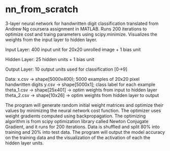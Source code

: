 # nn_from_scratch
3-layer neural network for handwritten digit classification translated from Andrew Ng coursera assignment in MATLAB. Runs 200 iterations to optimize cost and traing parameters using scipy.minimize. Visualizes the weights from the input layer to hidden layer.

Input Layer: 400 input unit for 20x20 unrolled image + 1 bias unit

Hidden Layer: 25 hidden units + 1 bias unit

Output Layer: 10 output units used for classification [0->9]

Data:
    x.csv -> shape[5000x400); 5000 examples of 20x20 pixel handwritten digits
    y.csv -> shape[5000x1]; class label for each example
    theta_1.csv -> shape[25x401] -> optim weights from input to hidden layer
    theta_2.csv -> shape[10x26] -> optim weights from hidden layer to output
    
The program will generate random initial weight matrices and optimize their values by minimizing the neural network cost function. The optimizer uses weight gradients computed using backpropagation. The optimizing algorithm is from scipy optimization library called Newton Conjugate Gradient, and it runs for 200 iterations. Data is shuffled and split 80% into training and 20% into test data. The program will output the model accuracy on the training data and the visualization of the activation of each the hidden layer units.
